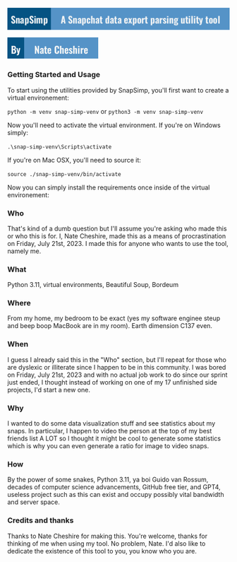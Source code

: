 ![Tagline](./assets/tagline.png)

![Author](./assets/author.png)

### Getting Started and Usage

To start using the utilities provided by SnapSimp, you'll first want to create a virtual environement:

`python -m venv snap-simp-venv` or `python3 -m venv snap-simp-venv`

Now you'll need to activate the virtual environment. If you're on Windows simply:

`.\snap-simp-venv\Scripts\activate`

If you're on Mac OSX, you'll need to source it:

`source ./snap-simp-venv/bin/activate`

Now you can simply install the requirements once inside of the virtual environement:


### Who

That's kind of a dumb question but I'll assume you're asking who made this or who this is for. I, Nate Cheshire, made this as a means of procrastination on Friday, July 21st, 2023. I made this for anyone who wants to use the tool, namely me.

### What

Python 3.11, virtual environments, Beautiful Soup, Bordeum

### Where

From my home, my bedroom to be exact (yes my software enginee steup and beep boop MacBook are in my room). Earth dimension C137 even.

### When

I guess I already said this in the "Who" section, but I'll repeat for those who are dyslexic or illiterate since I happen to be in this community. I was bored on Friday, July 21st, 2023 and with no actual job work to do since our sprint just ended, I thought instead of working on one of my 17 unfinished side projects, I'd start a new one.

### Why

I wanted to do some data visualization stuff and see statistics about my snaps. In particular, I happen to video the person at the top of my best friends list A LOT so I thought it might be cool to generate some statistics which is why you can even generate a ratio for image to video snaps.

### How

By the power of some snakes, Python 3.11, ya boi Guido van Rossum, decades of computer science advancements, GitHub free tier, and GPT4, useless project such as this can exist and occupy possibly vital bandwidth and server space.

### Credits and thanks

Thanks to Nate Cheshire for making this. You're welcome, thanks for thinking of me when using my tool. No problem, Nate. I'd also like to dedicate the existence of this tool to you, you know who you are.
